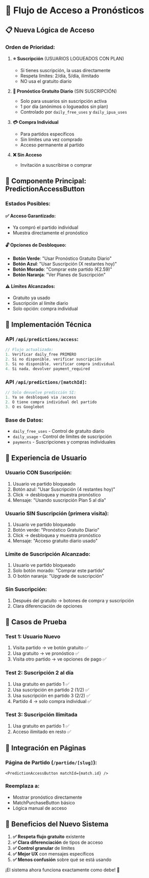 # 🔐 Flujo de Acceso a Pronósticos

## 📋 **Nueva Lógica de Acceso**

### **Orden de Prioridad:**

1. **⭐ Suscripción** (USUARIOS LOGUEADOS CON PLAN)
   - Si tienes suscripción, la usas directamente
   - Respeta límites: 2/día, 5/día, ilimitado
   - NO usa el gratuito diario

2. **🎁 Pronóstico Gratuito Diario** (SIN SUSCRIPCIÓN)
   - Solo para usuarios sin suscripción activa
   - 1 por día (anónimos o logueados sin plan)
   - Controlado por `daily_free_uses` y `daily_ipua_uses`

3. **💳 Compra Individual**
   - Para partidos específicos
   - Sin límites una vez comprado
   - Acceso permanente al partido

4. **❌ Sin Acceso**
   - Invitación a suscribirse o comprar

## 🎯 **Componente Principal: PredictionAccessButton**

### **Estados Posibles:**

#### **✅ Acceso Garantizado:**
- Ya compró el partido individual
- Muestra directamente el pronóstico

#### **🔓 Opciones de Desbloqueo:**
- **Botón Verde**: "Usar Pronóstico Gratuito Diario"
- **Botón Azul**: "Usar Suscripción (X restantes hoy)"
- **Botón Morado**: "Comprar este partido (€2.59)"
- **Botón Naranja**: "Ver Planes de Suscripción"

#### **⚠️ Límites Alcanzados:**
- Gratuito ya usado
- Suscripción al límite diario
- Solo opción: compra individual

## 🔧 **Implementación Técnica**

### **API `/api/predictions/access`:**
```javascript
// Flujo actualizado:
1. Verificar daily_free PRIMERO
2. Si no disponible, verificar suscripción
3. Si no disponible, verificar compra individual
4. Si nada, devolver payment_required
```

### **API `/api/predictions/[matchId]`:**
```javascript
// Solo devuelve predicción SI:
1. Ya se desbloqueó via /access
2. O tiene compra individual del partido
3. O es Googlebot
```

### **Base de Datos:**
- `daily_free_uses` - Control de gratuito diario
- `daily_usage` - Control de límites de suscripción
- `payments` - Suscripciones y compras individuales

## 🎨 **Experiencia de Usuario**

### **Usuario CON Suscripción:**
1. Usuario ve partido bloqueado
2. Botón azul: "Usar Suscripción (4 restantes hoy)"
3. Click → desbloquea y muestra pronóstico
4. Mensaje: "Usando suscripción Plan 5 al día"

### **Usuario SIN Suscripción (primera visita):**
1. Usuario ve partido bloqueado
2. Botón verde: "Pronóstico Gratuito Diario"
3. Click → desbloquea y muestra pronóstico
4. Mensaje: "Acceso gratuito diario usado"

### **Límite de Suscripción Alcanzado:**
1. Usuario ve partido bloqueado
2. Solo botón morado: "Comprar este partido"
3. O botón naranja: "Upgrade de suscripción"

### **Sin Suscripción:**
1. Después del gratuito → botones de compra y suscripción
2. Clara diferenciación de opciones

## 🧪 **Casos de Prueba**

### **Test 1: Usuario Nuevo**
1. Visita partido → ve botón gratuito ✅
2. Usa gratuito → ve pronóstico ✅
3. Visita otro partido → ve opciones de pago ✅

### **Test 2: Suscripción 2 al día**
1. Usa gratuito en partido 1 ✅
2. Usa suscripción en partido 2 (1/2) ✅
3. Usa suscripción en partido 3 (2/2) ✅
4. Partido 4 → solo compra individual ✅

### **Test 3: Suscripción Ilimitada**
1. Usa gratuito en partido 1 ✅
2. Acceso ilimitado en resto ✅

## 📱 **Integración en Páginas**

### **Página de Partido (`/partido/[slug]`):**
```astro
<PredictionAccessButton matchId={match.id} />
```

### **Reemplaza a:**
- Mostrar pronóstico directamente
- MatchPurchaseButton básico
- Lógica manual de acceso

## 🎯 **Beneficios del Nuevo Sistema**

1. **✅ Respeta flujo gratuito** existente
2. **✅ Clara diferenciación** de tipos de acceso
3. **✅ Control granular** de límites
4. **✅ Mejor UX** con mensajes específicos
5. **✅ Menos confusión** sobre qué se está usando

¡El sistema ahora funciona exactamente como debe! 🎉

